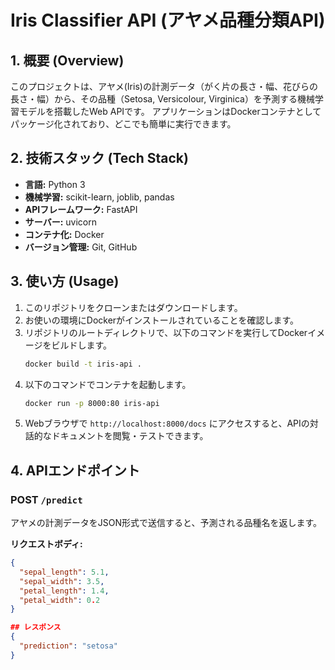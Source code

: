 # Iris Classifier API (アヤメ品種分類API)

## 1. 概要 (Overview)

このプロジェクトは、アヤメ(Iris)の計測データ（がく片の長さ・幅、花びらの長さ・幅）から、その品種（Setosa, Versicolour, Virginica）を予測する機械学習モデルを搭載したWeb APIです。
アプリケーションはDockerコンテナとしてパッケージ化されており、どこでも簡単に実行できます。

## 2. 技術スタック (Tech Stack)

* **言語:** Python 3
* **機械学習:** scikit-learn, joblib, pandas
* **APIフレームワーク:** FastAPI
* **サーバー:** uvicorn
* **コンテナ化:** Docker
* **バージョン管理:** Git, GitHub

## 3. 使い方 (Usage)

1.  このリポジトリをクローンまたはダウンロードします。
2.  お使いの環境にDockerがインストールされていることを確認します。
3.  リポジトリのルートディレクトリで、以下のコマンドを実行してDockerイメージをビルドします。
    ```bash
    docker build -t iris-api .
    ```
4.  以下のコマンドでコンテナを起動します。
    ```bash
    docker run -p 8000:80 iris-api
    ```
5.  Webブラウザで `http://localhost:8000/docs` にアクセスすると、APIの対話的なドキュメントを閲覧・テストできます。

## 4. APIエンドポイント

### POST `/predict`

アヤメの計測データをJSON形式で送信すると、予測される品種名を返します。

**リクエストボディ:**
```json
{
  "sepal_length": 5.1,
  "sepal_width": 3.5,
  "petal_length": 1.4,
  "petal_width": 0.2
}

## レスポンス
{
  "prediction": "setosa"
}
